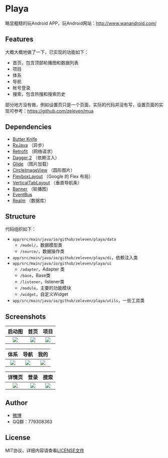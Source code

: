 # Playa
略显粗糙的玩Android APP，玩Android网站：http://www.wanandroid.com/

## Features
大概大概地做了一下，已实现的功能如下：
* 首页，包含顶部轮播图和数据列表
* 项目
* 体系
* 导航
* 帐号登录
* 搜索，包含热搜和搜索历史

部分地方没有做，例如设置页只是一个页面，实际的代码并没有写，设置页面的实现可参考：https://github.com/zeleven/mua

## Dependencies
* [Butter Knife](https://github.com/JakeWharton/butterknife)
* [RxJava](https://github.com/ReactiveX/RxJava) （异步）
* [Retrofit](https://github.com/square/retrofit) （网络请求）
* [Dagger 2](https://github.com/google/dagger) （依赖注入）
* [Glide](https://github.com/bumptech/glide) （图片加载）
* [CircleImageView](https://github.com/hdodenhof/CircleImageView) （圆形图片）
* [FlexboxLayout](https://github.com/google/flexbox-layout) （Google 的 Flex 布局）
* [VerticalTabLayout](https://github.com/qstumn/VerticalTabLayout) （垂直导航条）
* [Banner](https://github.com/youth5201314/banner) （轮播图）
* [EventBus](https://github.com/greenrobot/EventBus)
* [Realm](https://realm.io/) （数据库）

## Structure
代码组织如下：
* `app/src/main/java/io/github/zeleven/playa/data`
	* `/model/`，数据模型类
	* `/source/`，数据操作类
* `app/src/main/java/io/github/zeleven/playa/di`，依赖注入类
* `app/src/main/java/io/github/zeleven/playa/ui`
	* `/adapter`，Adapter 类
	* `/base`，Base类
	* `/listener`，listener类
	* `/module`，主要的功能模块
	* `/widget`，自定义Widget
* `app/src/main/java/io/github/zeleven/playa/utils`，一些工具类

## Screenshots
|启动图|首页|项目|
|:-:|:-:|:-:|
|![](/screenshots/S80915-154646.jpg)|![](/screenshots/S80915-154418.jpg)|![](/screenshots/S80915-154423.jpg)|

|体系|导航|我的|
|:-:|:-:|:-:|
|![](/screenshots/S80915-154428.jpg)|![](/screenshots/S80915-154434.jpg)|![](/screenshots/S80915-154438.jpg)|

|详情页|登录|搜索|
|:-:|:-:|:-:|
|![](/screenshots/S80915-154519.jpg)|![](/screenshots/S80915-154700.jpg)|![](/screenshots/S80915-154501.jpg)|

## Author
* [微博](https://weibo.com/u/6659463044)
* QQ群：779308363

## License
MIT协议，详细内容请查看[LICENSE文件](/LICENSE)
